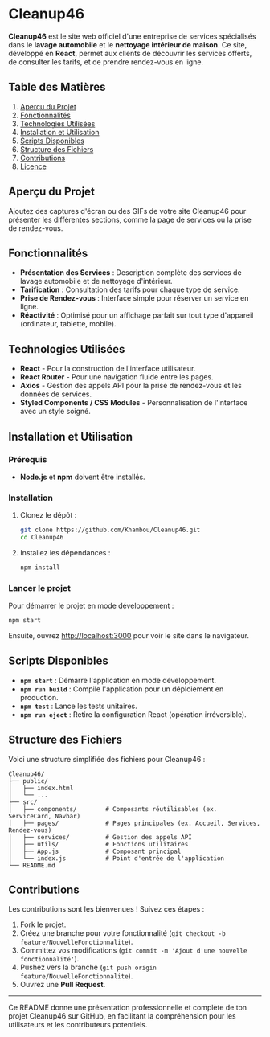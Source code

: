 # Cleanup46

**Cleanup46** est le site web officiel d'une entreprise de services spécialisés dans le **lavage automobile** et le **nettoyage intérieur de maison**. Ce site, développé en **React**, permet aux clients de découvrir les services offerts, de consulter les tarifs, et de prendre rendez-vous en ligne.

## Table des Matières

1. [Aperçu du Projet](#aperçu-du-projet)
2. [Fonctionnalités](#fonctionnalités)
3. [Technologies Utilisées](#technologies-utilisées)
4. [Installation et Utilisation](#installation-et-utilisation)
5. [Scripts Disponibles](#scripts-disponibles)
6. [Structure des Fichiers](#structure-des-fichiers)
7. [Contributions](#contributions)
8. [Licence](#licence)

## Aperçu du Projet

Ajoutez des captures d'écran ou des GIFs de votre site Cleanup46 pour présenter les différentes sections, comme la page de services ou la prise de rendez-vous.

## Fonctionnalités

- **Présentation des Services** : Description complète des services de lavage automobile et de nettoyage d'intérieur.
- **Tarification** : Consultation des tarifs pour chaque type de service.
- **Prise de Rendez-vous** : Interface simple pour réserver un service en ligne.
- **Réactivité** : Optimisé pour un affichage parfait sur tout type d'appareil (ordinateur, tablette, mobile).

## Technologies Utilisées

- **React** - Pour la construction de l'interface utilisateur.
- **React Router** - Pour une navigation fluide entre les pages.
- **Axios** - Gestion des appels API pour la prise de rendez-vous et les données de services.
- **Styled Components / CSS Modules** - Personnalisation de l'interface avec un style soigné.

## Installation et Utilisation

### Prérequis

- **Node.js** et **npm** doivent être installés.

### Installation

1. Clonez le dépôt :
   ```bash
   git clone https://github.com/Khambou/Cleanup46.git
   cd Cleanup46
   ```
2. Installez les dépendances :
   ```bash
   npm install
   ```

### Lancer le projet

Pour démarrer le projet en mode développement :

```bash
npm start
```

Ensuite, ouvrez [http://localhost:3000](http://localhost:3000) pour voir le site dans le navigateur.

## Scripts Disponibles

- **`npm start`** : Démarre l'application en mode développement.
- **`npm run build`** : Compile l'application pour un déploiement en production.
- **`npm test`** : Lance les tests unitaires.
- **`npm run eject`** : Retire la configuration React (opération irréversible).

## Structure des Fichiers

Voici une structure simplifiée des fichiers pour Cleanup46 :

```
Cleanup46/
├── public/
│   ├── index.html
│   └── ...
├── src/
│   ├── components/        # Composants réutilisables (ex. ServiceCard, Navbar)
│   ├── pages/             # Pages principales (ex. Accueil, Services, Rendez-vous)
│   ├── services/          # Gestion des appels API
│   ├── utils/             # Fonctions utilitaires
│   ├── App.js             # Composant principal
│   └── index.js           # Point d'entrée de l'application
└── README.md
```

## Contributions

Les contributions sont les bienvenues ! Suivez ces étapes :

1. Fork le projet.
2. Créez une branche pour votre fonctionnalité (`git checkout -b feature/NouvelleFonctionnalite`).
3. Committez vos modifications (`git commit -m 'Ajout d'une nouvelle fonctionnalité'`).
4. Pushez vers la branche (`git push origin feature/NouvelleFonctionnalite`).
5. Ouvrez une **Pull Request**.

---

Ce README donne une présentation professionnelle et complète de ton projet Cleanup46 sur GitHub, en facilitant la compréhension pour les utilisateurs et les contributeurs potentiels.